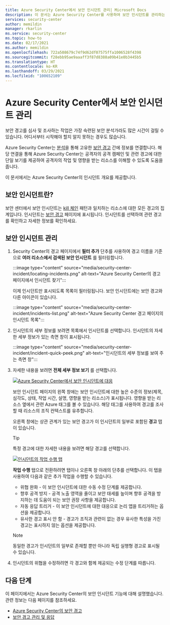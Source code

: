 ```yaml
---
title: Azure Security Center에서 보안 인시던트 관리| Microsoft Docs
description: 이 문서는 Azure Security Center를 사용하여 보안 인시던트를 관리하는 데 도움이 됩니다.
services: security-center
author: memildin
manager: rkarlin
ms.service: security-center
ms.topic: how-to
ms.date: 02/17/2021
ms.author: memildin
ms.openlocfilehash: 722a508679c74f9d62df07575ffa1006528f4398
ms.sourcegitcommit: f28ebb95ae9aaaff3f87d8388a09b41e0b3445b5
ms.translationtype: HT
ms.contentlocale: ko-KR
ms.lasthandoff: 03/29/2021
ms.locfileid: "100652109"
---
```

# <a name="manage-security-incidents-in-azure-security-center"></a>Azure Security Center에서 보안 인시던트 관리

보안 경고를 심사 및 조사하는 작업은 가장 숙련된 보안 분석가라도 많은 시간이 걸릴 수 있습니다. 어디서부터 시작해야 할지 알지 못하는 경우도 많습니다. 

Azure Security Center는 [분석](./security-center-alerts-overview.md)을 통해 고유한 [보안 경고](security-center-managing-and-responding-alerts.md) 간에 정보를 연결합니다. 해당 연결을 통해 Azure Security Center는 공격자의 공격 캠페인 및 관련 경고에 대한 단일 보기를 제공하여 공격자의 작업 및 영향을 받는 리소스를 이해할 수 있도록 도움을 줍니다.

이 문서에서는 Azure Security Center의 인시던트 개요를 제공합니다.

## <a name="what-is-a-security-incident"></a>보안 인시던트란?

보안 센터에서 보안 인시던트는 [kill 체인](alerts-reference.md#intentions) 패턴과 일치하는 리소스에 대한 모든 경고의 집계입니다. 인시던트는 [보안 경고](security-center-managing-and-responding-alerts.md) 페이지에 표시됩니다. 인시던트를 선택하여 관련 경고를 확인하고 자세한 정보를 확인하세요.

## <a name="managing-security-incidents"></a>보안 인시던트 관리

1. Security Center의 경고 페이지에서 **필터 추가** 단추를 사용하여 경고 이름을 기준으로 **여러 리소스에서 검색된 보안 인시던트** 를 필터링합니다. 

    :::image type="content" source="media/security-center-incident/locating-incidents.png" alt-text="Azure Security Center의 경고 페이지에서 인시던트 찾기":::

    이제 인시던트만 표시되도록 목록이 필터링됩니다. 보안 인시던트에는 보안 경고와 다른 아이콘이 있습니다.

    :::image type="content" source="media/security-center-incident/incidents-list.png" alt-text="Azure Security Center 경고 페이지의 인시던트 목록":::

1. 인시던트의 세부 정보를 보려면 목록에서 인시던트를 선택합니다. 인시던트의 자세한 세부 정보가 있는 측면 창이 표시됩니다.

    :::image type="content" source="media/security-center-incident/incident-quick-peek.png" alt-text="인시던트의 세부 정보를 보여 주는 측면 창":::

1. 자세한 내용을 보려면 **전체 세부 정보 보기** 를 선택합니다.

    [![Azure Security Center에서 보안 인시던트에 대응](media/security-center-incident/incident-details.png)](media/security-center-incident/incident-details.png#lightbox)

    보안 인시던트 페이지의 왼쪽 창에는 보안 인시던트에 대한 높은 수준의 정보(제목, 심각도, 상태, 작업 시간, 설명, 영향을 받는 리소스)가 표시됩니다. 영향을 받는 리소스 옆에서 관련 Azure 태그를 볼 수 있습니다. 해당 태그를 사용하여 경고를 조사할 때 리소스의 조직 컨텍스트를 유추합니다.

    오른쪽 창에는 상관 관계가 있는 보안 경고가 이 인시던트의 일부로 포함된 **경고** 탭이 있습니다. 

    >[!TIP]
    > 특정 경고에 대한 자세한 내용을 보려면 해당 경고를 선택합니다. 

    [![인시던트의 작업 수행 탭](media/security-center-incident/incident-take-action-tab.png)](media/security-center-incident/incident-take-action-tab.png#lightbox)

    **작업 수행** 탭으로 전환하려면 탭이나 오른쪽 창 아래의 단추를 선택합니다. 이 탭을 사용하여 다음과 같은 추가 작업을 수행할 수 있습니다.
    - 위협 완화 - 이 보안 인시던트에 대한 수동 수정 단계를 제공합니다.
    - 향후 공격 방지 - 공격 노출 영역을 줄이고 보안 태세를 높이며 향후 공격을 방지하는 데 도움이 되는 보안 권장 사항을 제공합니다.
    - 자동 응답 트리거 - 이 보안 인시던트에 대한 대응으로 논리 앱을 트리거하는 옵션을 제공합니다.
    - 유사한 경고 표시 안 함 - 경고가 조직과 관련이 없는 경우 유사한 특성을 가진 경고는 표시하지 않는 옵션을 제공합니다. 

   > [!NOTE]
   > 동일한 경고가 인시던트의 일부로 존재할 뿐만 아니라 독립 실행형 경고로 표시될 수 있습니다.

1. 인시던트의 위협을 수정하려면 각 경고와 함께 제공되는 수정 단계를 따릅니다.


## <a name="next-steps"></a>다음 단계

이 페이지에서는 Azure Security Center의 보안 인시던트 기능에 대해 설명했습니다. 관련 정보는 다음 페이지를 참조하세요.

- [Azure Security Center의 보안 경고](security-center-alerts-overview.md)
- [보안 경고 관리 및 응답](security-center-managing-and-responding-alerts.md)